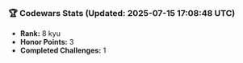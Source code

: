 ### 🏆 Codewars Stats (Updated: 2025-07-15 17:08:48 UTC)

- **Rank:** 8 kyu
- **Honor Points:** 3
- **Completed Challenges:** 1
